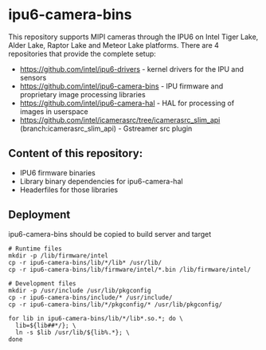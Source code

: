 # ipu6-camera-bins

This repository supports MIPI cameras through the IPU6 on Intel Tiger Lake, Alder Lake, Raptor Lake and Meteor Lake platforms.
There are 4 repositories that provide the complete setup:

- https://github.com/intel/ipu6-drivers - kernel drivers for the IPU and sensors
- https://github.com/intel/ipu6-camera-bins - IPU firmware and proprietary image processing libraries
- https://github.com/intel/ipu6-camera-hal - HAL for processing of images in userspace
- https://github.com/intel/icamerasrc/tree/icamerasrc_slim_api (branch:icamerasrc_slim_api) - Gstreamer src plugin

## Content of this repository:
- IPU6 firmware binaries
- Library binary dependencies for ipu6-camera-hal
- Headerfiles for those libraries

## Deployment
ipu6-camera-bins should be copied to build server and target
```
# Runtime files
mkdir -p /lib/firmware/intel
cp -r ipu6-camera-bins/lib/*/lib* /usr/lib/
cp -r ipu6-camera-bins/lib/firmware/intel/*.bin /lib/firmware/intel/

# Development files
mkdir -p /usr/include /usr/lib/pkgconfig
cp -r ipu6-camera-bins/include/* /usr/include/
cp -r ipu6-camera-bins/lib/*/pkgconfig/* /usr/lib/pkgconfig/

for lib in ipu6-camera-bins/lib/*/lib*.so.*; do \
  lib=${lib##*/}; \
  ln -s $lib /usr/lib/${lib%.*}; \
done
```
